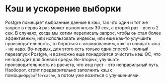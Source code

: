 # Кэш и ускорение выборки

Postgre помещает выбранные данные в кэш, так что один и тот же запрос в первый раз может выполняться 30 сек, а второй раз - всего 2 сек. В случаях, когда мы хотим переписать запрос, чтобы он стал более эффективным, или использовать индексы, или еще как-то улучшить производительность, то бороться с кэшированием, как-то очищать кэш - не надо. Во-первых, для этого есть только один способ - полный перезапуск Postgre, и возможно еще понадобится очистить кэш ОС, что не подходит для боевой среды. Во-вторых, улучшать производительность из расчета, что кэш пуст - это неправильный путь. Наоборот, стоит предварительно заполнить кэш с помощью`pgbuffercache`, а потом уже возиться с улучшениями.